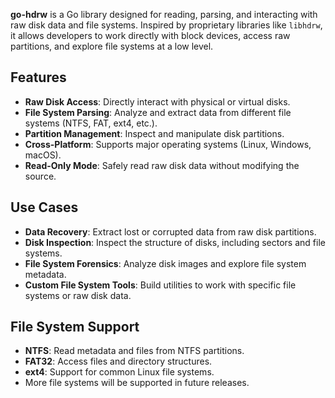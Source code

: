 **go-hdrw** is a Go library designed for reading, parsing, and interacting with raw disk data and file systems. Inspired by proprietary libraries like `libhdrw`, it allows developers to work directly with block devices, access raw partitions, and explore file systems at a low level.

## Features

- **Raw Disk Access**: Directly interact with physical or virtual disks.
- **File System Parsing**: Analyze and extract data from different file systems (NTFS, FAT, ext4, etc.).
- **Partition Management**: Inspect and manipulate disk partitions.
- **Cross-Platform**: Supports major operating systems (Linux, Windows, macOS).
- **Read-Only Mode**: Safely read raw disk data without modifying the source.

## Use Cases

- **Data Recovery**: Extract lost or corrupted data from raw disk partitions.
- **Disk Inspection**: Inspect the structure of disks, including sectors and file systems.
- **File System Forensics**: Analyze disk images and explore file system metadata.
- **Custom File System Tools**: Build utilities to work with specific file systems or raw disk data.

## File System Support

- **NTFS**: Read metadata and files from NTFS partitions.
- **FAT32**: Access files and directory structures.
- **ext4**: Support for common Linux file systems.
- More file systems will be supported in future releases.
